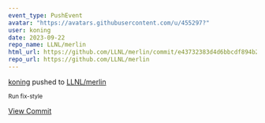 ```yaml
---
event_type: PushEvent
avatar: "https://avatars.githubusercontent.com/u/455297?"
user: koning
date: 2023-09-22
repo_name: LLNL/merlin
html_url: https://github.com/LLNL/merlin/commit/e43732383d4d6bbcdf894b226c628ca3f3781319
repo_url: https://github.com/LLNL/merlin
---
```


<a href='https://github.com/koning' target='_blank'>koning</a> pushed to <a href='https://github.com/LLNL/merlin' target='_blank'>LLNL/merlin</a>

<small>Run fix-style</small>

<a href='https://github.com/LLNL/merlin/commit/e43732383d4d6bbcdf894b226c628ca3f3781319' target='_blank'>View Commit</a>